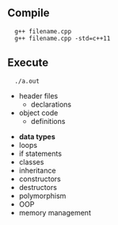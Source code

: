 ## Compile

```
  g++ filename.cpp
  g++ filename.cpp -std=c++11
```

## Execute

```
  ./a.out
```

-   header files
    -   declarations
-   object code
    -   definitions

*   **data types**
*   loops
*   if statements
*   classes
*   inheritance
*   constructors
*   destructors
*   polymorphism
*   OOP
*   memory management
